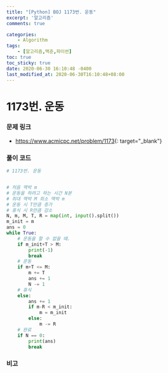 ```yaml
---
title: "[Python] BOJ 1173번. 운동"
excerpt: '알고리즘'
comments: true

categories:
    - Algorithm
tags:
    - [알고리즘,백준,파이썬]
toc: true
toc_sticky: true
date: 2020-06-30 16:10:48 -0400
last_modified_at: 2020-06-30T16:10:48+08:00
---
```


# 1173번. 운동

### 문제 링크
- <https://www.acmicpc.net/problem/1173>{: target="\_blank"}

### 풀이 코드

```python
# 1173번. 운동


# 처음 맥박 m
# 운동을 하려고 하는 시간 N분
# 최대 맥박 M 최소 맥박 m
# 운동 시 T만큼 증가
# 휴식 시 R만큼 감소
N, m, M, T, R = map(int, input().split())
m_init = m
ans = 0
while True:
    # 운동을 할 수 없을 때.
    if m_init+T > M:
        print(-1)
        break
    # 운동
    if m+T <= M:
        m += T
        ans += 1
        N -= 1
    # 휴식
    else:
        ans += 1
        if m-R < m_init:
            m = m_init
        else:
            m -= R
    # 완료
    if N == 0:
        print(ans)
        break
```

### 비고
